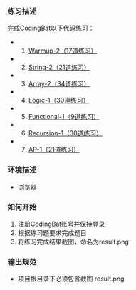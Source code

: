 ### 练习描述

完成[CodingBat](http://codingbat.com/java)以下代码练习：

- 1. [Warmup-2（17道练习）](http://codingbat.com/java/Warmup-2)
- 2. [String-2（21道练习）](http://codingbat.com/java/String-2)
- 3. [Array-2（34道练习）](http://codingbat.com/java/Array-2)
- 4. [Logic-1（30道练习）](http://codingbat.com/java/Logic-1)
- 5. [Functional-1（9道练习）](http://codingbat.com/java/Functional-1)
- 6. [Recursion-1（30道练习）](http://codingbat.com/java/Recursion-1)
- 7. [AP-1（21道练习）](http://codingbat.com/java/AP-1)

### 环境描述

- 浏览器

### 如何开始

1. [注册CodingBat账号](http://codingbat.com/pref?docreate=1)并保持登录
2. 根据练习题要求完成题目
3. 将练习完成结果截图，命名为result.png


### 输出规范

- 项目根目录下必须包含截图 result.png


